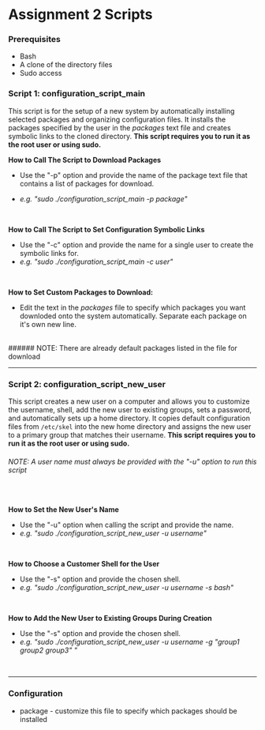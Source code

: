 # Assignment 2 Scripts

### Prerequisites
* Bash
* A clone of the directory files
* Sudo access


### Script 1: configuration_script_main
This script is for the setup of a new system by automatically installing selected packages and organizing configuration files. It installs the packages specified by the user in the *packages* text file and creates symbolic links to the cloned directory. **This script requires you to run it as the root user or using sudo.**
<br>

**How to Call The Script to Download Packages** <br>
- Use the "-p" option and provide the name of the package text file that contains a list of packages for download.
* *e.g. "sudo ./configuration_script_main -p package"*
<br>

**How to Call The Script to Set Configuration Symbolic Links** <br>
* Use the "-c" option and provide the name for a single user to create the symbolic links for.
* *e.g. "sudo ./configuration_script_main -c user"*
<br>

**How to Set Custom Packages to Download:**
* Edit the text in the *packages* file to specify which packages you want downloded onto the system automatically. Separate each package on it's own new line.
<br>
###### NOTE: There are already default packages listed in the file for download
<br>

---

### Script 2: configuration_script_new_user
This script creates a new user on a computer and allows you to customize the username, shell, add the new user to existing groups, sets a password, and automatically sets up a home directory. It copies default configuration files from `/etc/skel` into the new home directory and assigns the new user to a primary group that matches their username. **This script requires you to run it as the root user or using sudo.**

###### NOTE: A user name must always be provided with the "-u" option to run this script
<br>

**How to Set the New User's Name** <br>
* Use the "-u" option when calling the script and provide the name.
* *e.g. "sudo ./configuration_script_new_user -u username"*
<br>

**How to Choose a Customer Shell for the User** <br>
* Use the "-s" option and provide the chosen shell.
* *e.g. "sudo ./configuration_script_new_user -u username -s bash"*
<br>

**How to Add the New User to Existing Groups During Creation** <br>
* Use the "-s" option and provide the chosen shell.
* *e.g. "sudo ./configuration_script_new_user -u username -g "group1 group2 group3" "*
<br>

---

### Configuration
* package - customize this file to specify which packages should be installed